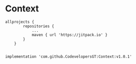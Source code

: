 # Context

```
allprojects {
		repositories {
			...
			maven { url 'https://jitpack.io' }
		}
	}
  
```


```
implementation 'com.github.CodevelopersGT:Context:v1.0.1'
```
